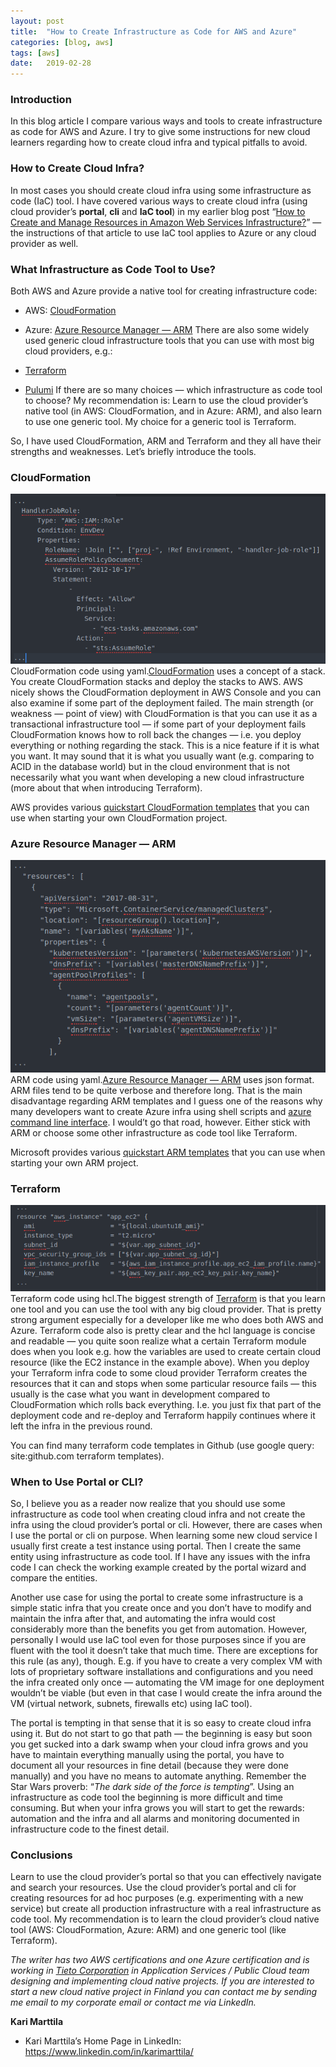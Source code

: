 ```yaml
---
layout:	post
title:	"How to Create Infrastructure as Code for AWS and Azure"
categories: [blog, aws]
tags: [aws]
date:	2019-02-28
---
```


### Introduction

In this blog article I compare various ways and tools to create infrastructure as code for AWS and Azure. I try to give some instructions for new cloud learners regarding how to create cloud infra and typical pitfalls to avoid.

### How to Create Cloud Infra?

In most cases you should create cloud infra using some infrastructure as code (IaC) tool. I have covered various ways to create cloud infra (using cloud provider’s **portal**, **cli** and **IaC tool**) in my earlier blog post “[How to Create and Manage Resources in Amazon Web Services Infrastructure?](https://medium.com/tieto-developers/how-to-create-and-manage-resources-in-amazon-web-services-infrastructure-f9af85b77c4a)” — the instructions of that article to use IaC tool applies to Azure or any cloud provider as well.

### What Infrastructure as Code Tool to Use?

Both AWS and Azure provide a native tool for creating infrastructure code:

* AWS: [CloudFormation](https://aws.amazon.com/cloudformation/)
* Azure: [Azure Resource Manager — ARM](https://docs.microsoft.com/en-us/azure/azure-resource-manager/)
There are also some widely used generic cloud infrastructure tools that you can use with most big cloud providers, e.g.:

* [Terraform](https://www.terraform.io/)
* [Pulumi](https://pulumi.io/)
If there are so many choices — which infrastructure as code tool to choose? My recommendation is: Learn to use the cloud provider’s native tool (in AWS: CloudFormation, and in Azure: ARM), and also learn to use one generic tool. My choice for a generic tool is Terraform.

So, I have used CloudFormation, ARM and Terraform and they all have their strengths and weaknesses. Let’s briefly introduce the tools.

### CloudFormation

![](/img/2019-02-28-how-to-create-infrastructure-as-code-for-aws-and-azure_img_1.png)CloudFormation code using yaml.[CloudFormation](https://aws.amazon.com/cloudformation/) uses a concept of a stack. You create CloudFormation stacks and deploy the stacks to AWS. AWS nicely shows the CloudFormation deployment in AWS Console and you can also examine if some part of the deployment failed. The main strength (or weakness — point of view) with CloudFormation is that you can use it as a transactional infrastructure tool — if some part of your deployment fails CloudFormation knows how to roll back the changes — i.e. you deploy everything or nothing regarding the stack. This is a nice feature if it is what you want. It may sound that it is what you usually want (e.g. comparing to ACID in the database world) but in the cloud environment that is not necessarily what you want when developing a new cloud infrastructure (more about that when introducing Terraform).

AWS provides various [quickstart CloudFormation templates](https://aws.amazon.com/cloudformation/aws-cloudformation-templates/) that you can use when starting your own CloudFormation project.

### Azure Resource Manager — ARM

![](/img/2019-02-28-how-to-create-infrastructure-as-code-for-aws-and-azure_img_2.png)ARM code using yaml.[Azure Resource Manager — ARM](https://docs.microsoft.com/en-us/azure/azure-resource-manager/) uses json format. ARM files tend to be quite verbose and therefore long. That is the main disadvantage regarding ARM templates and I guess one of the reasons why many developers want to create Azure infra using shell scripts and [azure command line interface](https://docs.microsoft.com/en-us/cli/azure/?view=azure-cli-latest). I would’t go that road, however. Either stick with ARM or choose some other infrastructure as code tool like Terraform.

Microsoft provides various [quickstart ARM templates](https://azure.microsoft.com/en-us/resources/templates/) that you can use when starting your own ARM project.

### Terraform

![](/img/2019-02-28-how-to-create-infrastructure-as-code-for-aws-and-azure_img_3.png)Terraform code using hcl.The biggest strength of [Terraform](https://www.terraform.io/) is that you learn one tool and you can use the tool with any big cloud provider. That is pretty strong argument especially for a developer like me who does both AWS and Azure. Terraform code also is pretty clear and the hcl language is concise and readable — you quite soon realize what a certain Terraform module does when you look e.g. how the variables are used to create certain cloud resource (like the EC2 instance in the example above). When you deploy your Terraform infra code to some cloud provider Terraform creates the resources that it can and stops when some particular resource fails — this usually is the case what you want in development compared to CloudFormation which rolls back everything. I.e. you just fix that part of the deployment code and re-deploy and Terraform happily continues where it left the infra in the previous round.

You can find many terraform code templates in Github (use google query: site:github.com terraform templates).

### When to Use Portal or CLI?

So, I believe you as a reader now realize that you should use some infrastructure as code tool when creating cloud infra and not create the infra using the cloud provider’s portal or cli. However, there are cases when I use the portal or cli on purpose. When learning some new cloud service I usually first create a test instance using portal. Then I create the same entity using infrastructure as code tool. If I have any issues with the infra code I can check the working example created by the portal wizard and compare the entities.

Another use case for using the portal to create some infrastructure is a simple static infra that you create once and you don’t have to modify and maintain the infra after that, and automating the infra would cost considerably more than the benefits you get from automation. However, personally I would use IaC tool even for those purposes since if you are fluent with the tool it doesn’t take that much time. There are exceptions for this rule (as any), though. E.g. if you have to create a very complex VM with lots of proprietary software installations and configurations and you need the infra created only once — automating the VM image for one deployment wouldn’t be viable (but even in that case I would create the infra around the VM (virtual network, subnets, firewalls etc) using IaC tool).

The portal is tempting in that sense that it is so easy to create cloud infra using it. But do not start to go that path — the beginning is easy but soon you get sucked into a dark swamp when your cloud infra grows and you have to maintain everything manually using the portal, you have to document all your resources in fine detail (because they were done manually) and you have no means to automate anything. Remember the Star Wars proverb: “*The dark side of the force is tempting*”. Using an infrastructure as code tool the beginning is more difficult and time consuming. But when your infra grows you will start to get the rewards: automation and the infra and all alarms and monitoring documented in infrastructure code to the finest detail.

### Conclusions

Learn to use the cloud provider’s portal so that you can effectively navigate and search your resources. Use the cloud provider’s portal and cli for creating resources for ad hoc purposes (e.g. experimenting with a new service) but create all production infrastructure with a real infrastructure as code tool. My recommendation is to learn the cloud provider’s cloud native tool (AWS: CloudFormation, Azure: ARM) and one generic tool (like Terraform).

*The writer has two AWS certifications and one Azure certification and is working in *[*Tieto Corporation*](https://www.tieto.com/)* in Application Services / Public Cloud team designing and implementing cloud native projects. If you are interested to start a new cloud native project in Finland you can contact me by sending me email to my corporate email or contact me via LinkedIn.*

**Kari Marttila**

* Kari Marttila’s Home Page in LinkedIn: <https://www.linkedin.com/in/karimarttila/>
  